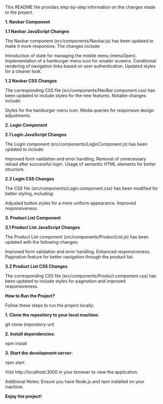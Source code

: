 This README file provides step-by-step information on the changes made to the project.

<b>1. Navbar Component</b>

<b>1.1 Navbar JavaScript Changes</b>

The Navbar component (src/components/Navbar.js) has been updated to make it more responsive. The changes include:

Introduction of state for managing the mobile menu (menuOpen).
Implementation of a hamburger menu icon for smaller screens.
Conditional rendering of navigation links based on user authentication.
Updated styles for a cleaner look.

<b>1.2 Navbar CSS Changes</b>

The corresponding CSS file (src/components/NavBar.component.css) has been updated to include styles for the new features. Notable changes include:

Styles for the hamburger menu icon.
Media queries for responsive design adjustments.

<b>2. Login Component</b>

<b>2.1 Login JavaScript Changes</b>

The Login component (src/components/LoginComponent.js) has been updated to include:

Improved form validation and error handling.
Removal of unnecessary reload after successful login.
Usage of semantic HTML elements for better structure.

<b>2.2 Login CSS Changes</b>

The CSS file (src/components/Login.component.css) has been modified for better styling, including:

Adjusted button styles for a more uniform appearance.
Improved responsiveness.

<b>3. Product List Component</b>

<b>3.1 Product List JavaScript Changes</b>

The Product List component (src/components/ProductList.js) has been updated with the following changes:

Improved form validation and error handling.
Enhanced responsiveness.
Pagination feature for better navigation through the product list.

<b>3.2 Product List CSS Changes</b>

The corresponding CSS file (src/components/Product.component.css) has been updated to include styles for pagination and improved responsiveness.

<b>How to Run the Project?</b>

Follow these steps to run the project locally:

<b>1. Clone the repository to your local machine:</b>

git clone (repository-url)

<b>2. Install dependencies:</b>

npm install

<b>3. Start the development server:</b>

npm start

Visit http://localhost:3000 in your browser to view the application.

Additional Notes:
Ensure you have Node.js and npm installed on your machine.


<b>Enjoy the project!</b>
